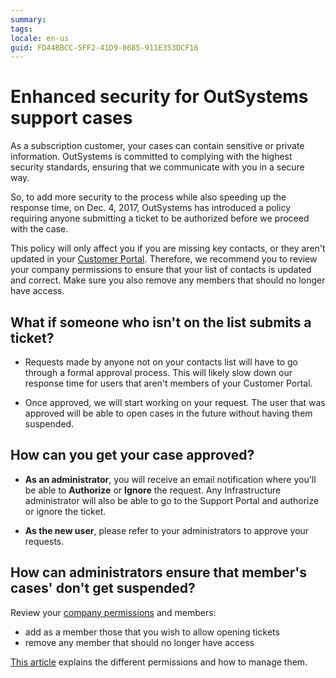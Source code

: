 ```yaml
---
summary:
tags:
locale: en-us
guid: FD44BBCC-5FF2-41D9-8685-911E353DCF16
---
```


# Enhanced security for OutSystems support cases

As a subscription customer, your cases can contain sensitive or private information. OutSystems is committed to complying with the highest security standards, ensuring that we communicate with you in a secure way.

So, to add more security to the process while also speeding up the response time, on Dec. 4, 2017, OutSystems has introduced a policy requiring anyone submitting a ticket to be authorized before we proceed with the case.

This policy will only affect you if you are missing key contacts, or they aren't updated in your [Customer Portal](https://www.outsystems.com/cs-home/). Therefore, we recommend you to review your company permissions to ensure that your list of contacts is updated and correct. Make sure you also remove any members that should no longer have access.

## What if someone who isn't on the list submits a ticket?

* Requests made by anyone not on your contacts list will have to go through a formal approval process. This will likely slow down our response time for users that aren't members of your Customer Portal.

* Once approved, we will start working on your request. The user that was approved will be able to open cases in the future without having them suspended.

## How can you get your case approved?

* **As an administrator**, you will receive an email notification where you'll be able to **Authorize** or **Ignore** the request. Any Infrastructure administrator will also be able to go to the Support Portal and authorize or ignore the ticket.

* **As the new user**, please refer to your administrators to approve your requests.

## How can administrators ensure that member's cases' don't get suspended? 

Review your [company permissions](https://www.outsystems.com/cs-home/) and members:

* add as a member those that you wish to allow opening tickets
* remove any member that should no longer have access

[This article](https://success.outsystems.com/Support/Enterprise_Customers/OutSystems_Support/Managing_your_company_permissions_on_OutSystems_Customer_Portal) explains the different permissions and how to manage them.

